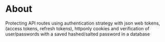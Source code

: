 # About

Protecting API routes using authentication strategy with json web tokens,  (access tokens, refresh tokens), httponly cookies and verification of user/passwords with a saved hashed/salted password in a database